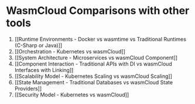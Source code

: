 
# WasmCloud Comparisons with other tools 
1. [[Runtime Environments - Docker vs wasmtime vs Traditional Runtimes (C-Sharp or Java)]]
2. [[Orchestration - Kubernetes vs wasmCloud]]
3. [[System Architecture - Microservices vs wasmCloud Component]]
4. [[Component Interaction - Traditional APIs with DI vs wasmCloud Interfaces with Linking]]
5. [[Scalability Model - Kubernetes Scaling vs wasmCloud Scaling]]
6. [[State Management - Traditional Databases vs wasmCloud State Providers]]
8. [[Security Model - Kubernetes vs wasmCloud]]